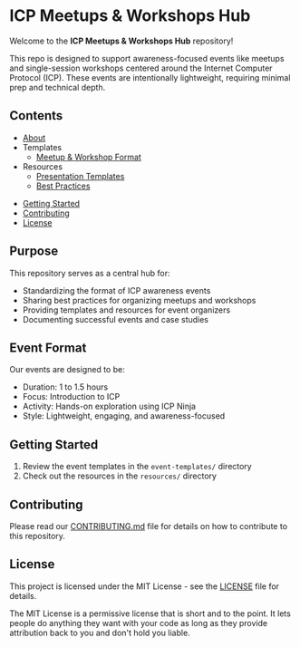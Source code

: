 # ICP Meetups & Workshops Hub

Welcome to the **ICP Meetups & Workshops Hub** repository!

This repo is designed to support awareness-focused events like meetups and single-session workshops centered around the Internet Computer Protocol (ICP). These events are intentionally lightweight, requiring minimal prep and technical depth.

## Contents

- [About](#purpose)
- Templates
  - [Meetup & Workshop Format](event-templates/meetup-and-workshop-template.md)
- Resources
  - [Presentation Templates](resources/presentation-templates/presentation-templates.md)
  - [Best Practices](resources/best-practices/event-organization.md)
<!-- - [Examples](#examples)
  - [Past Events](examples/past-events/)
  - [Case Studies](examples/case-studies/) -->
- [Getting Started](#getting-started)
- [Contributing](CONTRIBUTING.md)
- [License](#license)

## Purpose

This repository serves as a central hub for:
- Standardizing the format of ICP awareness events
- Sharing best practices for organizing meetups and workshops
- Providing templates and resources for event organizers
- Documenting successful events and case studies

## Event Format

Our events are designed to be:
- Duration: 1 to 1.5 hours
- Focus: Introduction to ICP
- Activity: Hands-on exploration using ICP Ninja
- Style: Lightweight, engaging, and awareness-focused

## Getting Started

1. Review the event templates in the `event-templates/` directory
2. Check out the resources in the `resources/` directory
<!-- 3. Look at past successful events in the `examples/` directory -->

## Contributing

Please read our [CONTRIBUTING.md](CONTRIBUTING.md) file for details on how to contribute to this repository.

## License

This project is licensed under the MIT License - see the [LICENSE](LICENSE) file for details.

The MIT License is a permissive license that is short and to the point. It lets people do anything they want with your code as long as they provide attribution back to you and don't hold you liable.